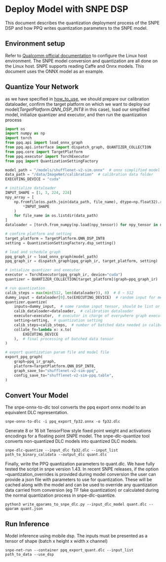 # Deploy Model with SNPE DSP

This document describes the quantization deployment process of the SNPE DSP and how PPQ writes quantization parameters to the SNPE model.

## Environment setup

Refer to [Qualcomm official documentation](https://developer.qualcomm.com/sites/default/files/docs/snpe/setup.html) to configure the Linux host environment. The SNPE model conversion and quantization are all done on the Linux host. SNPE supports reading Caffe and Onnx models. This document uses the ONNX model as an example.

## Quantize Your Network

as we have specified in [how_to_use](./how_to_use.md), we should prepare our calibration dataloader, confirm
the target platform on which we want to deploy our model(*TargetPlatform.QNN_DSP_INT8* in this case), load our
simplified model, initialize quantizer and executor, and then run the quantization process

```python
import os
import numpy as np
import torch
from ppq.api import load_onnx_graph
from ppq.api.interface import dispatch_graph, QUANTIZER_COLLECTION
from ppq.core import TargetPlatform
from ppq.executor import TorchExecutor
from ppq import QuantizationSettingFactory

model_path = "/models/shufflenet-v2-sim.onnx"  # onnx simplified model
data_path = "/data/ImageNet/calibration"  # calibration data folder
EXECUTING_DEVICE = "cuda"

# initialize dataloader
INPUT_SHAPE = [1, 3, 224, 224]
npy_array = [
    np.fromfile(os.path.join(data_path, file_name), dtype=np.float32).reshape(
        *INPUT_SHAPE
    )
    for file_name in os.listdir(data_path)
]
dataloader = [torch.from_numpy(np.load(npy_tensor)) for npy_tensor in npy_array]

# confirm platform and setting
target_platform = TargetPlatform.QNN_DSP_INT8
setting = QuantizationSettingFactory.dsp_setting()

# load and schedule graph
ppq_graph_ir = load_onnx_graph(model_path)
ppq_graph_ir = dispatch_graph(ppq_graph_ir, target_platform, setting)

# intialize quantizer and executor
executor = TorchExecutor(ppq_graph_ir, device="cuda")
quantizer = QUANTIZER_COLLECTION[target_platform](graph=ppq_graph_ir)

# run quantization
calib_steps = max(min(512, len(dataloader)), 8)  # 8 ~ 512
dummy_input = dataloader[0].to(EXECUTING_DEVICE)  # random input for meta tracing
quantizer.quantize(
    inputs=dummy_input,  # some random input tensor, should be list or dict for multiple inputs
    calib_dataloader=dataloader,  # calibration dataloader
    executor=executor,  # executor in charge of everywhere graph execution is needed
    setting=setting,  # quantization setting
    calib_steps=calib_steps,  # number of batched data needed in calibration, 8~512
    collate_fn=lambda x: x.to(
        EXECUTING_DEVICE
    ),  # final processing of batched data tensor
)

# export quantization param file and model file
export_ppq_graph(
    graph=ppq_ir_graph,
    platform=TargetPlatform.QNN_DSP_INT8,
    graph_save_to="shufflenet-v2-sim-ppq",
    config_save_to="shufflenet-v2-sim-ppq.table",
)
```

## Convert Your Model

The snpe-onnx-to-dlc tool converts the ppq export onnx model to an equivalent DLC representation.

```shell
snpe-onnx-to-dlc -i ppq_export_fp32.onnx -o fp32.dlc
```

Generate 8 or 16 bit TensorFlow style fixed point weight and activations encodings for a floating point SNPE model.
The snpe-dlc-quantize tool converts non-quantized DLC models into quantized DLC models.

```shell
snpe-dlc-quantize --input_dlc fp32.dlc --input_list path_to_binary_calidata --output_dlc quant.dlc
```

Finally, write the PPQ quantization parameters to quant.dlc. We have fully tested the script in snpe version 1.43. In recent SNPE releases, if the option –quantization_overrides is provided during model conversion the user can provide a json file with parameters to use for quantization. These will be cached along with the model and can be used to override any quantization data carried from conversion (eg TF fake quantization) or calculated during the normal quantization process in snpe-dlc-quantize.

```shell
python3 write_qparams_to_snpe_dlc.py --input_dlc_model quant.dlc --qparam quant.json
```

## Run Inference

Model inference using mobile dsp. The inputs must be presented as a tensor of shape (batch x height x width x channel)

```shell
snpe-net-run --container ppq_export_quant.dlc --input_list path_to_data --use_dsp
```

